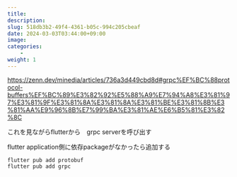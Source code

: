 ```yaml
---
title: 
description: 
slug: 518db3b2-49f4-4361-b05c-994c205cbeaf
date: 2024-03-03T03:44:00+09:00
image: 
categories:
    - 
weight: 1      
---
```


https://zenn.dev/minedia/articles/736a3d449cbd8d#grpc%EF%BC%88protocol-buffers%EF%BC%89%E3%82%92%E5%88%A9%E7%94%A8%E3%81%97%E3%81%9F%E3%81%8A%E3%81%8A%E3%81%BE%E3%81%8B%E3%81%AA%E9%96%8B%E7%99%BA%E3%81%AE%E6%B5%81%E3%82%8C

これを見ながらflutterから　grpc serverを呼び出す

flutter application側に依存packageがなかったら追加する

```
flutter pub add protobuf
flutter pub add grpc
```